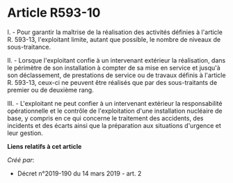 # Article R593-10

I. - Pour garantir la maîtrise de la réalisation des activités définies à l'article R. 593-13, l'exploitant limite, autant
que possible, le nombre de niveaux de sous-traitance.

II. - Lorsque l'exploitant confie à un intervenant extérieur la réalisation, dans le périmètre de son installation à compter
de sa mise en service et jusqu'à son déclassement, de prestations de service ou de travaux définis à l'article R. 593-13,
ceux-ci ne peuvent être réalisés que par des sous-traitants de premier ou de deuxième rang.

III. - L'exploitant ne peut confier à un intervenant extérieur la responsabilité opérationnelle et le contrôle de
l'exploitation d'une installation nucléaire de base, y compris en ce qui concerne le traitement des accidents, des incidents
et des écarts ainsi que la préparation aux situations d'urgence et leur gestion.

**Liens relatifs à cet article**

_Créé par_:

  - Décret n°2019-190 du 14 mars 2019 - art. 2
